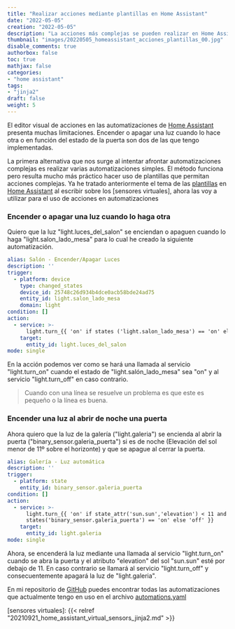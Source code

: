 ```yaml
---
title: "Realizar acciones mediante plantillas en Home Assistant"
date: "2022-05-05"
creation: "2022-05-05"
description: "La acciones más complejas se pueden realizar en Home Assistant gracias al uso de plantillas."
thumbnail: "images/20220505_homeassistant_acciones_plantillas_00.jpg"
disable_comments: true
authorbox: false
toc: true
mathjax: false
categories:
- "home assistant"
tags:
- "jinja2"
draft: false
weight: 5
---
```

El editor visual de acciones en las automatizaciones de [Home Assistant] presenta muchas limitaciones. Encender o apagar una luz cuando lo hace otra o en función del estado de la puerta son dos de las que tengo implementadas.
<!--more-->
La primera alternativa que nos surge al intentar afrontar automatizaciones complejas es realizar varias automatizaciones simples. El método funciona pero resulta mucho más práctico hacer uso de plantillas que permitan acciones complejas. Ya he tratado anteriormente el tema de las [plantillas] en [Home Assistant] al escribir sobre los [sensores virtuales], ahora las voy a utilizar para el uso de acciones en automatizaciones

### Encender o apagar una luz cuando lo haga otra
Quiero que la luz "light.luces_del_salon" se enciendan o apaguen cuando lo haga "light.salon_lado_mesa" para lo cual he creado la siguiente automatización.

``` yaml
alias: Salón - Encender/Apagar Luces
description: ''
trigger:
  - platform: device
    type: changed_states
    device_id: 25748c26d934b4dce0acb58bde24ad75
    entity_id: light.salon_lado_mesa
    domain: light
condition: []
action:
  - service: >-
      light.turn_{{ 'on' if states ('light.salon_lado_mesa') == 'on' else 'off' }}
    target:
      entity_id: light.luces_del_salon
mode: single
```

En la acción podemos ver como se hará una llamada al servicio "light.turn_on" cuando el estado de "light.salón_lado_mesa" sea "on" y al servicio "light.turn_off" en caso contrario.

> Cuando con una línea se resuelve un problema es que este es pequeño o la línea es buena.

### Encender una luz al abrir de noche una puerta
Ahora quiero que la luz de la galería ("light.galeria") se encienda al abrir la puerta ("binary_sensor.galeria_puerta") si es de noche (Elevación del sol menor de 11º sobre el horizonte) y que se apague al cerrar la puerta.

``` yaml
alias: Galería - Luz automática
description: ''
trigger:
  - platform: state
    entity_id: binary_sensor.galeria_puerta
condition: []
action:
  - service: >-
      light.turn_{{ 'on' if state_attr('sun.sun','elevation') < 11 and
      states('binary_sensor.galeria_puerta') == 'on' else 'off' }}
    target:
      entity_id: light.galeria
mode: single
```

Ahora, se encenderá la luz mediante una llamada al servicio "light.turn_on" cuando se abra la puerta y el atributo "elevation" del sol "sun.sun" esté por debajo de 11. En caso contrario se llamará al servicio "light.turn_off" y consecuentemente apagará la luz de "light.galeria".


En mi repositorio de [GitHub] puedes encontrar todas las automatizaciones que actualmente tengo en uso en el archivo [automations.yaml]

[automations.yaml]: https://github.com/sherlockes/homeassistant/blob/master/automations.yaml
[GitHub]: https://github.com/sherlockes
[Home Assistant]: https://www.home-assistant.io
[plantillas]: https://www.home-assistant.io/docs/configuration/templating/
[sensores virtuales]: {{< relref "20210921_home_assistant_virtual_sensors_jinja2.md" >}}

[image-01]: /images/20220505_homeassistant_acciones_plantillas_01.jpg



